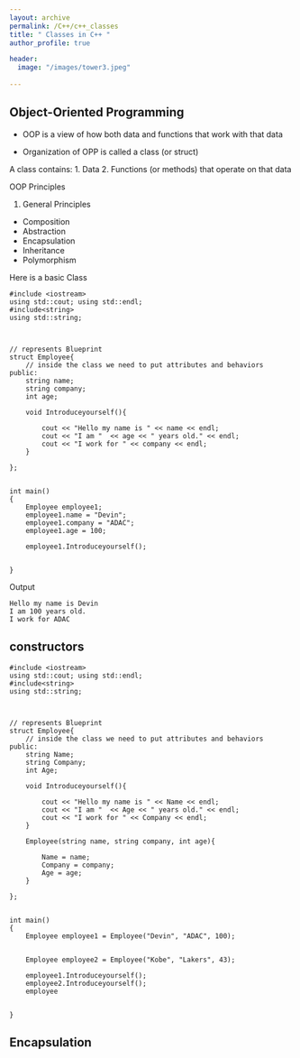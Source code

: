 ```yaml
---
layout: archive
permalink: /C++/c++_classes
title: " Classes in C++ "
author_profile: true

header:
  image: "/images/tower3.jpeg"
  
---
```



## Object-Oriented Programming

- OOP is a view of how both data and functions that work with that data

- Organization of OPP is called a class (or struct)

A class contains:
    1. Data
    2. Functions (or methods) that operate on that data


OOP Principles

1. General Principles

- Composition
- Abstraction
- Encapsulation
- Inheritance
- Polymorphism


Here is a basic Class

    #include <iostream>
    using std::cout; using std::endl;
    #include<string>
    using std::string;



    // represents Blueprint
    struct Employee{
        // inside the class we need to put attributes and behaviors
    public:
        string name;
        string company;
        int age;

        void Introduceyourself(){

            cout << "Hello my name is " << name << endl;
            cout << "I am "  << age << " years old." << endl;
            cout << "I work for " << company << endl;
        }

    };


    int main()
    {
        Employee employee1;
        employee1.name = "Devin";
        employee1.company = "ADAC";
        employee1.age = 100;
        
        employee1.Introduceyourself();


    }


Output

    Hello my name is Devin
    I am 100 years old.
    I work for ADAC



## constructors



    #include <iostream>
    using std::cout; using std::endl;
    #include<string>
    using std::string;



    // represents Blueprint
    struct Employee{
        // inside the class we need to put attributes and behaviors
    public:
        string Name;
        string Company;
        int Age;

        void Introduceyourself(){

            cout << "Hello my name is " << Name << endl;
            cout << "I am "  << Age << " years old." << endl;
            cout << "I work for " << Company << endl;
        }

        Employee(string name, string company, int age){

            Name = name;
            Company = company;
            Age = age;   
        }

    };


    int main()
    {
        Employee employee1 = Employee("Devin", "ADAC", 100);


        Employee employee2 = Employee("Kobe", "Lakers", 43);

        employee1.Introduceyourself();
        employee2.Introduceyourself();
        employee
    

    }


## Encapsulation
